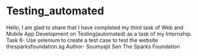 # Testing_automated
Hello, I am glad to share that I have completed my third task of Web and Mobile App Development on Testing(automated) as a task of my Internship. Task 6- Use selenium to create a test case to test the website thesparksfoundation.sg Author- Soumyajit Sen The​ Sparks Foundation
